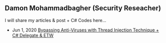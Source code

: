 ## Damon Mohammadbagher (Security Reseacher)

I will share my articles & post + C# Codes here... 

- Jun 1, 2020 [Bypassing Anti-Viruses with Thread Injection Technique + C# Delegate & ETW](/post/1jun2020.html)




